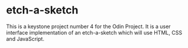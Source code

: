 # etch-a-sketch
This is a keystone project number 4 for the Odin Project. It is a user interface implementation of an etch-a-sketch which will use HTML, CSS and JavaScript. 
